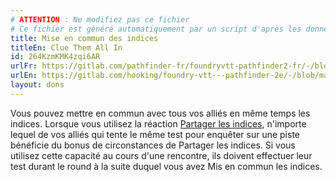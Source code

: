 ```yaml
---
# ATTENTION : Ne modifiez pas ce fichier
# Ce fichier est généré automatiquement par un script d'après les données du module Foundry VTT officiel et de sa traduction
title: Mise en commun des indices
titleEn: Clue Them All In
id: 264KzmKMK4zqi6AR
urlFr: https://gitlab.com/pathfinder-fr/foundryvtt-pathfinder2-fr/-/blob/master/data/feats/264KzmKMK4zqi6AR.htm
urlEn: https://gitlab.com/hooking/foundry-vtt---pathfinder-2e/-/blob/master/packs/data/feats.db/clue-them-all-in.json
layout: dons
---
```

Vous pouvez mettre en commun avec tous vos alliés en même temps les indices. Lorsque vous utilisez la réaction [Partager les indices](../actions/partager-les-indices.md), n'importe lequel de vos alliés qui tente le même test pour enquêter sur une piste bénéficie du bonus de circonstances de Partager les indices. Si vous utilisez cette capacité au cours d'une rencontre, ils doivent effectuer leur test durant le round à la suite duquel vous avez Mis en commun les indices.
